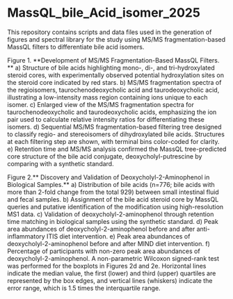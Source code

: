 # MassQL_bile_Acid_isomer_2025
This repository contains scripts and data files used in the generation of figures and spectral library for the study using MS/MS fragmentation-based MassQL filters to differentiate bile acid isomers. 

Figure 1. **Development of MS/MS Fragmentation-Based MassQL Filters. **
a) Structure of bile acids highlighting mono-, di-, and tri-hydroxylated steroid cores, with experimentally observed potential hydroxylation sites on the steroid core indicated by red stars. b) MS/MS fragmentation spectra of the regioisomers, taurochenodeoxycholic acid and taurodeoxycholic acid, illustrating a low-intensity mass region containing ions unique to each isomer. c) Enlarged view of the MS/MS fragmentation spectra for taurochenodeoxycholic and taurodeoxycholic acids, emphasizing the ion pair used to calculate relative intensity ratios for differentiating these isomers. d) Sequential MS/MS fragmentation-based filtering tree designed to classify regio- and stereoisomers of dihydroxylated bile acids. Structures at each filtering step are shown, with terminal bins color-coded for clarity. e) Retention time and MS/MS analysis confirmed the MassQL tree-predicted core structure of the bile acid conjugate, deoxycholyl-putrescine by comparing with a synthetic standard.

Figure 2.** Discovery and Validation of Deoxycholyl-2-Aminophenol in Biological Samples.**
a) Distribution of bile acids (n=776; bile acids with more than 2-fold change from the total 929) between small intestinal fluid and fecal samples. b) Assignment of the bile acid steroid core by MassQL queries and putative identification of the modification using high-resolution MS1 data. c) Validation of deoxycholyl-2-aminophenol through retention time matching in biological samples using the synthetic standard. d) Peak area abundances of deoxycholyl-2-aminophenol before and after anti-inflammatory ITIS diet intervention. e) Peak area abundances of deoxycholyl-2-aminophenol before and after MIND diet intervention. f) Percentage of participants with non-zero peak area abundances of deoxycholyl-2-aminophenol. A non-parametric Wilcoxon signed-rank test was performed for the boxplots in Figures 2d and 2e. Horizontal lines indicate the median value, the first (lower) and third (upper) quartiles are represented by the box edges, and vertical lines (whiskers) indicate the error range, which is 1.5 times the interquartile range. 


